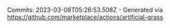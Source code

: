 Commits: 2023-03-08T05:26:53.508Z - Generated via https://github.com/marketplace/actions/artificial-grass
<br>
